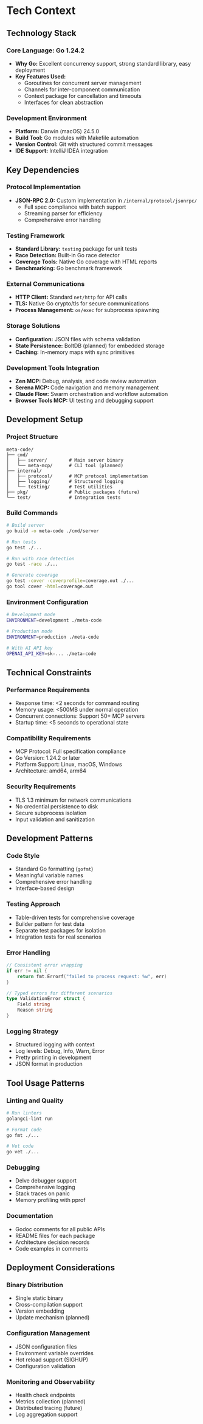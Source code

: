# Tech Context

## Technology Stack

### Core Language: Go 1.24.2
- **Why Go:** Excellent concurrency support, strong standard library, easy deployment
- **Key Features Used:**
  - Goroutines for concurrent server management
  - Channels for inter-component communication
  - Context package for cancellation and timeouts
  - Interfaces for clean abstraction

### Development Environment
- **Platform:** Darwin (macOS) 24.5.0
- **Build Tool:** Go modules with Makefile automation
- **Version Control:** Git with structured commit messages
- **IDE Support:** IntelliJ IDEA integration

## Key Dependencies

### Protocol Implementation
- **JSON-RPC 2.0:** Custom implementation in `/internal/protocol/jsonrpc/`
  - Full spec compliance with batch support
  - Streaming parser for efficiency
  - Comprehensive error handling

### Testing Framework
- **Standard Library:** `testing` package for unit tests
- **Race Detection:** Built-in Go race detector
- **Coverage Tools:** Native Go coverage with HTML reports
- **Benchmarking:** Go benchmark framework

### External Communications
- **HTTP Client:** Standard `net/http` for API calls
- **TLS:** Native Go crypto/tls for secure communications
- **Process Management:** `os/exec` for subprocess spawning

### Storage Solutions
- **Configuration:** JSON files with schema validation
- **State Persistence:** BoltDB (planned) for embedded storage
- **Caching:** In-memory maps with sync primitives

### Development Tools Integration
- **Zen MCP:** Debug, analysis, and code review automation
- **Serena MCP:** Code navigation and memory management
- **Claude Flow:** Swarm orchestration and workflow automation
- **Browser Tools MCP:** UI testing and debugging support

## Development Setup

### Project Structure
```
meta-code/
├── cmd/
│   ├── server/        # Main server binary
│   └── meta-mcp/      # CLI tool (planned)
├── internal/
│   ├── protocol/      # MCP protocol implementation
│   ├── logging/       # Structured logging
│   └── testing/       # Test utilities
├── pkg/               # Public packages (future)
└── test/              # Integration tests
```

### Build Commands
```bash
# Build server
go build -o meta-code ./cmd/server

# Run tests
go test ./...

# Run with race detection
go test -race ./...

# Generate coverage
go test -cover -coverprofile=coverage.out ./...
go tool cover -html=coverage.out
```

### Environment Configuration
```bash
# Development mode
ENVIRONMENT=development ./meta-code

# Production mode
ENVIRONMENT=production ./meta-code

# With AI API key
OPENAI_API_KEY=sk-... ./meta-code
```

## Technical Constraints

### Performance Requirements
- Response time: <2 seconds for command routing
- Memory usage: <500MB under normal operation
- Concurrent connections: Support 50+ MCP servers
- Startup time: <5 seconds to operational state

### Compatibility Requirements
- MCP Protocol: Full specification compliance
- Go Version: 1.24.2 or later
- Platform Support: Linux, macOS, Windows
- Architecture: amd64, arm64

### Security Requirements
- TLS 1.3 minimum for network communications
- No credential persistence to disk
- Secure subprocess isolation
- Input validation and sanitization

## Development Patterns

### Code Style
- Standard Go formatting (`gofmt`)
- Meaningful variable names
- Comprehensive error handling
- Interface-based design

### Testing Approach
- Table-driven tests for comprehensive coverage
- Builder pattern for test data
- Separate test packages for isolation
- Integration tests for real scenarios

### Error Handling
```go
// Consistent error wrapping
if err != nil {
    return fmt.Errorf("failed to process request: %w", err)
}

// Typed errors for different scenarios
type ValidationError struct {
    Field string
    Reason string
}
```

### Logging Strategy
- Structured logging with context
- Log levels: Debug, Info, Warn, Error
- Pretty printing in development
- JSON format in production

## Tool Usage Patterns

### Linting and Quality
```bash
# Run linters
golangci-lint run

# Format code
go fmt ./...

# Vet code
go vet ./...
```

### Debugging
- Delve debugger support
- Comprehensive logging
- Stack traces on panic
- Memory profiling with pprof

### Documentation
- Godoc comments for all public APIs
- README files for each package
- Architecture decision records
- Code examples in comments

## Deployment Considerations

### Binary Distribution
- Single static binary
- Cross-compilation support
- Version embedding
- Update mechanism (planned)

### Configuration Management
- JSON configuration files
- Environment variable overrides
- Hot reload support (SIGHUP)
- Configuration validation

### Monitoring and Observability
- Health check endpoints
- Metrics collection (planned)
- Distributed tracing (future)
- Log aggregation support